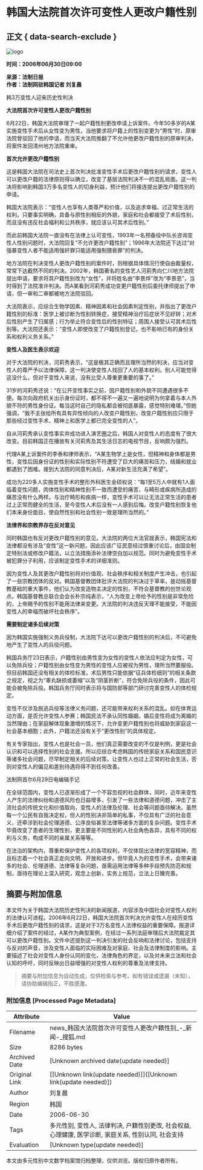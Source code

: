 # 韩国大法院首次许可变性人更改户籍性别

## 正文 { data-search-exclude }


![logo](https://images.sohu.com/ccc.gif)

**时间：2006年06月30日09:00**

**来源：法制日报**  
**作者：法制网驻韩国记者 刘复晨**

韩3万变性人迎来历史性判决

**大法院首次许可变性人更改户籍性别**

6月22日，韩国大法院审理了一起户籍性别更改申请上诉案件。今年50多岁的A某实施变性手术后从女性变为男性，当他要求将户籍上的性别变更为“男性”时，原审法院曾驳回了他的申请，而当天大法院推翻了不允许他更改户籍性别的原审判决，将案件发回清州地方法院重审。

**首次允许更改户籍性别**

这是韩国大法院在司法史上首次判决批准变性手术后更改户籍性别的请求，变性人可以更改户籍的法律原则得以确立，改变了基层法院判决不一的混乱局面。这一判决将影响到韩国3万多名变性人的切身利益，预计他们将接连提出更改户籍性别的申请。

韩国大法院表示：“变性人也享有人类尊严和价值，以及追求幸福、过正常生活的权利。只要事实明确，具备与原性别相反的外貌，家庭和社会都接受了术后性别，而且没有违反社会福利和公共秩序，就应该认可其术后性别。”

而此前韩国大法院一直没有在法律上认可变性，1993年一名预备役中队长咨询变性人性别问题时，大法院回复“不允许更改户籍性别”；1996年大法院还下达过“对强暴变性人者不能适用强奸罪只能适用强制猥亵罪”的判决。

地方法院在判决变性人更改户籍性别的案件时，则根据具体情况行使自由裁量权，常常下达截然不同的判决。2002年，韩国著名的变性艺人河莉秀向仁川地方法院提出申请，要求将其户籍性别改为“女性”，并将姓名由“李景烨”改为“李景恩”，当时得到了法院准许判决。而A某看到河莉秀成功变更户籍性别后委托律师提出了申请，但一审和二审都被地方法院驳回。

大法院表示，应综合生物学因素、精神因素和社会因素判定性别，并指出了更改户籍性别的标准：医学上被诊断为性别转换症，接受精神治疗后症状不见好转；对术后性别产生了归属感；行为举止符合变性后的性别特征；周围人接受认可其术后性别等。大法院还表示：“变性人即使改变了户籍性别登记，也不影响已有的身份关系和权利义务关系。”

**变性人及医生表示欢迎**

对于大法院的判决，河莉秀表示，“这是极其正确而且理所当然的判决，应当对变性人的尊严予以法律保障，这一判决使变性人找回了人的基本权利。别人可能觉得这没什么，但对于变性人来说，没有比受人尊重更重要的事了。”

31岁的河莉秀还说：“在公开变性事实之前，因户籍性别和外貌不同遭遇很多不便。每次向政府机关出示身份证时，都不得不一遍又一遍地说明为何拿着与本人外貌不符的男性身份证。每当这时自己的隐私都会被彻底暴露，感觉特别难堪。”但她强调，“我不主张给所有具有异性倾向的人改变户籍性别，改变户籍性别应只限于那些经过变性手术、精神上和医学上都已完全变性的人”。

自从河莉秀承认变性事实并成功进入演艺圈之后，韩国人对变性人的态度有了很大改变。目前韩国正在播放有关河莉秀及其生活日志的电视节目，反响颇为强烈。

代理A某上诉案件的李泰和律师表示，“A某生物学上是女性，但精神和身体都是男性，变性后因身份证的性别和实际性别不符遭受了巨大的痛苦和压力，结婚和就业都遇到了困难。接到大法院的同意判决后，A某对新生活充满了希望”。

成功为220多人实施变性手术的整形外科医生金硕权说：“每1至5万人中就有1人面临着变性问题，肉体性别和精神性别不一致而遭受的痛苦，与畸形或疾病所造成的痛苦没有什么两样。与治疗畸形和疾病一样，变性手术可以让无法正常生活的患者过上正常而健全的生活，至今变性人术后没有一人感到后悔。改变户籍性别恢复他们本来身份面目，使自然性别和社会性别一致是理所当然的。”

**法律界和宗教界存在反对意见**

同时韩国也有反对更改户籍性别的意见。大法院的两位大法官就表示，韩国宪法和法律都没有涉及“变性”这一新问题，因此应该广征民意经过慎重讨论后，由国会制定特别法或修改户籍法，以立法措施添补法律空白加以规范。同时为避免变性手术被犯罪分子利用，应该制定变性手术的详细准则。

因为变性人及其更改户籍性别将对价值观、社会秩序和相关制度产生冲击，也引起了一些宗教团体的反对。韩国基督教团体批评大法院的判决过于草率，是动摇基督教基础的重大事件，他们认为改变造物主决定的性别，不符合基督教的创世论观点。韩国基督教总联合会会长朴宗纯表示，“人为改变上帝给予的性别是非常危险的，上帝赐予的性别不能用法律来变更。大法院的判决违反天理不能接受，不能因变性人的幸福而破坏社会秩序”。

**需要制定诸多后续对策**

因为韩国实施强制义务兵役制，大法院下达可以更改户籍性别的判决后，不可避免地产生了变性人的兵役问题。

韩国兵务厅23日表示，户籍性别由男性变为女性的变性人依法应判定为女性，可以免除兵役；户籍性别由女性变为男性的变性人应被视为男性，理所当然要服役。但目前韩国还没有相关的体检标准，术后男性只能依据“征兵体检细则”的相关条款之规定，视之为“睾丸缺损或萎缩”以及“阴茎折断”，符合免除兵役的条件，因此可能会被免除兵役。韩国兵务厅同时表示将与国防部等部门研讨完善变性人的体检规定。

变性不仅涉及脱逃兵役等法律义务问题，还可能带来权利关系的混乱。如在体育运动方面，是否允许变性人参赛；韩国民法不承认同性婚姻，婚后变性将成为离婚的当然理由；在家庭解体现象激增的情况下，允许变更户籍性别也将威胁到家庭这一社会基本细胞；此外，户籍法还没有关于“更改性别”的具体规定。

有关专家指出，变性人也是社会一员，他们真正需要改变的不仅是判例，更是社会认识和可以选择性别的社会支援。所以应综合考虑韩国的传统家庭关系和国民意识等诸多社会问题，尽早制定相关的后续对策，让变性人也过上正常的社会生活，否则对变性人的偏见和差别待遇将得不到任何改善。

法制网首尔6月29日电编辑手记

在全球范围内，变性人已逐渐形成了一个不容忽视的社会群体，同时，近年来变性人产生的法律纠纷和道德风险也日益增多，引发了一些法律和道德问题，冲击了主流社会的传统文化和价值取向，变性人的法律及伦理、社会等问题亟待解决。虽然每一个公民有自我决定权，但人的性别决非简单的私事，不仅具有广泛的社会意义，还牵涉到社会伦理道德、公序良俗甚至法律等诸多方面的复杂问题。变性手术毕竟改变了患者的生理性别，更主要是不同性别的人社会角色各异，具有不同的权利与义务，构成不同的亲属关系等等。

在法治的架构内，尊重和保护变性人的各项权利，不仅体现出法律的宽容精神，而且标志着一个社会真正走向文明、开放和进步。但毕竟人为的变性手术，会带来诸多的社会、伦理道德、法律等复杂问题，亟需运用法律等多种手段预先防范和规制，亟待在理论上深入研究，观念上创新，实务上规范，立法上日臻完善。
<!-- tcd_original_link http://news.sohu.com/20060630/n244019641.shtml -->


## 摘要与附加信息

<!-- tcd_abstract -->
本文件为关于韩国大法院历史性判决的新闻报道，内容涉及中国社会对变性人权利的法律认可进程。2006年6月22日，韩国大法院首次判决允许变性人在经历变性手术后更改户籍性别的请求，这是对于3万名变性人法律权益的重要保障。报道详细介绍了案件的经过，A某作为典型案例，在经过一系列法庭审理后大法院裁定其可以更改户籍性别。文件中还提到这一判决引发的社会反响和法律讨论，包括支持与反对的声音，涉及变性人面临的实际困难及对家庭、社会及法律制度的影响。主要描述了社会对变性人身份认同的变化，法律角色的界定，以及对未来立法和社会认知的呼吁，同时反映出日益增强的对变性人权利的尊重及法律支持。
<!-- tcd_abstract_end -->

> 摘要与附加信息为自动生成，仅供检索与参考。如有错误或遗漏（未知），请协助编辑指正，不胜感激。

### 附加信息 [Processed Page Metadata]

| Attribute       | Value                                  |
|-----------------|----------------------------------------|
| Filename        | news_韩国大法院首次许可变性人更改户籍性别_-_新闻-_搜狐.md                             |
| Size            | 8286 bytes                           |
| Archived Date   | [Unknown archived date(update needed)]                             |
| Original Link   | [[Unknown link(update needed)]]([Unknown link(update needed)])                       |
| Author          | 刘复晨                               |
| Region          | 韩国                               |
| Date            | 2006-06-30                                 |
| Tags            | 多元性别, 变性人, 法律判决, 户籍性别更改, 社会权益, 心理健康, 医学诊断, 家庭关系, 性别认同, 社会支持                                 |
| Evaluation            | [Unknown type(update needed)]                                 |
<!-- tcd_table_end -->

本文由多元性别中文数字档案馆归档整理，仅供浏览。版权归原作者所有。
